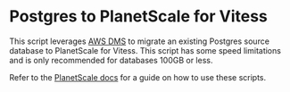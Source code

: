 # Postgres to PlanetScale for Vitess

This script leverages [AWS DMS](https://aws.amazon.com/dms/) to migrate an existing Postgres source database to PlanetScale for Vitess.
This script has some speed limitations and is only recommended for databases 100GB or less.

Refer to the [PlanetScale docs](https://planetscale.com/docs/imports/postgres-planetscale-migration-guide) for a guide on how to use these scripts.
